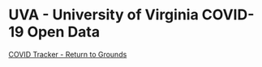 # UVA - University of Virginia COVID-19 Open Data

[COVID Tracker - Return to Grounds](https://returntogrounds.virginia.edu/covid-tracker)  